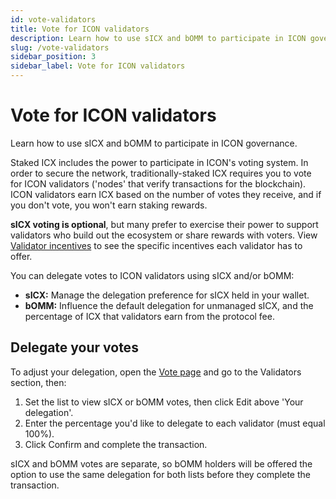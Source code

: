 ```yaml
---
id: vote-validators
title: Vote for ICON validators
description: Learn how to use sICX and bOMM to participate in ICON governance.
slug: /vote-validators
sidebar_position: 3
sidebar_label: Vote for ICON validators
---
```


# Vote for ICON validators
<p>Learn how to use sICX and bOMM to participate in ICON governance.</p>

Staked ICX includes the power to participate in ICON's voting system. In order to secure the network, traditionally-staked ICX requires you to vote for ICON validators ('nodes' that verify transactions for the blockchain). ICON validators earn ICX based on the number of votes they receive, and if you don't vote, you won't earn staking rewards.

**sICX voting is optional**, but many prefer to exercise their power to support validators who build out the ecosystem or share rewards with voters. View [Validator incentives](/reference/validator-incentives) to see the specific incentives each validator has to offer.

You can delegate votes to ICON validators using sICX and/or bOMM:

- **sICX:** Manage the delegation preference for sICX held in your wallet.
- **bOMM:** Influence the default delegation for unmanaged sICX, and the percentage of ICX that validators earn from the protocol fee.


## Delegate your votes
To adjust your delegation, open the [Vote page](https://app.omm.finance/#/vote/) and go to the Validators section, then:

1. Set the list to view sICX or bOMM votes, then click Edit above 'Your delegation'.
2. Enter the percentage you'd like to delegate to each validator (must equal 100%).
3. Click Confirm and complete the transaction.

sICX and bOMM votes are separate, so bOMM holders will be offered the option to use the same delegation for both lists before they complete the transaction.